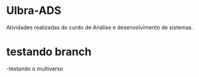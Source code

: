 # Ulbra-ADS
Atividades realizadas do curdo de Análise e desenvolvimento de sistemas.


# testando branch 
-testando o multiverso